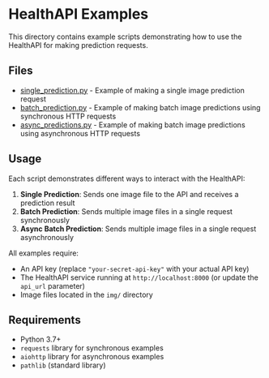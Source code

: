 # HealthAPI Examples

This directory contains example scripts demonstrating how to use the HealthAPI for making prediction requests.

## Files

- [single_prediction.py](file:single_prediction.py) - Example of making a single image prediction request
- [batch_prediction.py](file:batch_prediction.py) - Example of making batch image predictions using synchronous HTTP requests
- [async_predictions.py](file:async_predictions.py) - Example of making batch image predictions using asynchronous HTTP requests

## Usage

Each script demonstrates different ways to interact with the HealthAPI:

1. **Single Prediction**: Sends one image file to the API and receives a prediction result
2. **Batch Prediction**: Sends multiple image files in a single request synchronously
3. **Async Batch Prediction**: Sends multiple image files in a single request asynchronously

All examples require:
- An API key (replace `"your-secret-api-key"` with your actual API key)
- The HealthAPI service running at `http://localhost:8000` (or update the `api_url` parameter)
- Image files located in the `img/` directory

## Requirements

- Python 3.7+
- `requests` library for synchronous examples
- `aiohttp` library for asynchronous examples
- `pathlib` (standard library)